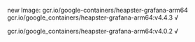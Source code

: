 new Image: gcr.io/google-containers/heapster-grafana-arm64
gcr.io/google_containers/heapster-grafana-arm64:v4.4.3 √

gcr.io/google_containers/heapster-grafana-arm64:v4.0.2 √

